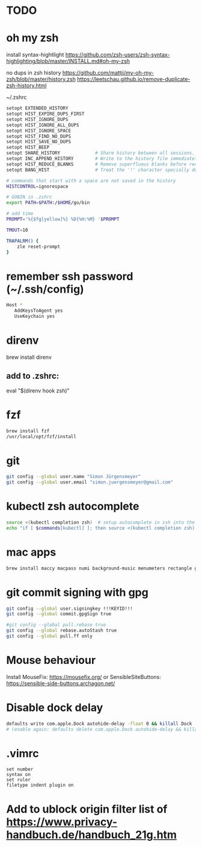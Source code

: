 # TODO

# oh my zsh

install syntax-hightlight
https://github.com/zsh-users/zsh-syntax-highlighting/blob/master/INSTALL.md#oh-my-zsh

no dups in zsh history 
https://github.com/mattjj/my-oh-my-zsh/blob/master/history.zsh
https://leetschau.github.io/remove-duplicate-zsh-history.html

~/.zshrc
```bash
setopt EXTENDED_HISTORY
setopt HIST_EXPIRE_DUPS_FIRST
setopt HIST_IGNORE_DUPS
setopt HIST_IGNORE_ALL_DUPS
setopt HIST_IGNORE_SPACE
setopt HIST_FIND_NO_DUPS
setopt HIST_SAVE_NO_DUPS
setopt HIST_BEEP
setopt SHARE_HISTORY             # Share history between all sessions.
setopt INC_APPEND_HISTORY        # Write to the history file immediately, not when the shell exits.
setopt HIST_REDUCE_BLANKS        # Remove superfluous blanks before recording entry.
setopt BANG_HIST                 # Treat the '!' character specially during expansion.

# commands that start with a space are not saved in the history
HISTCONTROL=ignorespace

# GOBIN in .zshrc
export PATH=$PATH:/$HOME/go/bin

# add time
PROMPT='%{$fg[yellow]%} %D{%H:%M} '$PROMPT

TMOUT=10

TRAPALRM() {
    zle reset-prompt
}
```

# remember ssh password (~/.ssh/config)
```bash
Host *
   AddKeysToAgent yes
   UseKeychain yes     
```

# direnv
brew install direnv

## add to .zshrc:

eval "$(direnv hook zsh)"

# fzf

```bash
brew install fzf
/usr/local/opt/fzf/install
```

# git
```bash
git config --global user.name "Simon Jürgensmeyer"
git config --global user.email "simon.juergensmeyer@gmail.com"
```


# kubectl zsh autocomplete

```bash
source <(kubectl completion zsh)  # setup autocomplete in zsh into the current shell
echo "if [ $commands[kubectl] ]; then source <(kubectl completion zsh); fi" >> ~/.zshrc # add autocomplete permanently to your zsh shell
```

# mac apps
```bash
brew install maccy macpass numi background-music menumeters rectangle gpg-suite-no-mail dteoh-devdocs
```

# git commit signing with gpg
```bash
git config --global user.signingkey !!!KEYID!!!
git config --global commit.gpgSign true

#git config --global pull.rebase true
git config --global rebase.autoStash true
git config --global pull.ff only
```

# Mouse behaviour
Install MouseFix: https://mousefix.org/ or SensibleSiteButtons: https://sensible-side-buttons.archagon.net/

# Disable dock delay

```bash
defaults write com.apple.Dock autohide-delay -float 0 && killall Dock
# (enable again: defaults delete com.apple.Dock autohide-delay && killall Dock)
```



# .vimrc
```text
set number
syntax on
set ruler
filetype indent plugin on
```

# Add to ublock origin filter list of https://www.privacy-handbuch.de/handbuch_21g.htm
```

